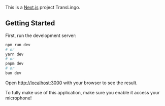 This is a [Next.js](https://nextjs.org/) project TransLingo. 

## Getting Started

First, run the development server:

```bash
npm run dev
# or
yarn dev
# or
pnpm dev
# or
bun dev
```

Open [http://localhost:3000](http://localhost:3000) with your browser to see the result.

To fully make use of this application, make sure you enable it access your microphone!


